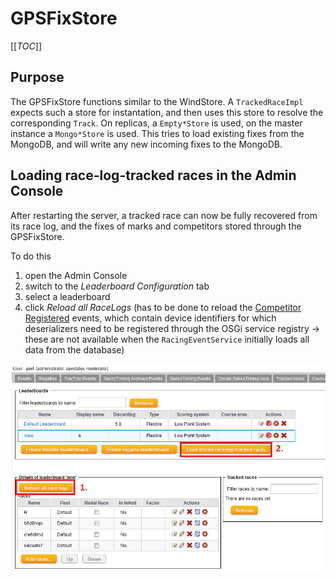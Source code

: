 # GPSFixStore
[[_TOC_]]

## Purpose
The GPSFixStore functions similar to the WindStore. A `TrackedRaceImpl` expects such a store for instantation, and then uses this store to resolve the corresponding `Track`. On replicas, a `Empty*Store` is used, on the master instance a `Mongo*Store` is used. This tries to load existing fixes from the MongoDB, and will write any new incoming fixes to the MongoDB.

## Loading race-log-tracked races in the Admin Console
After restarting the server, a tracked race can now be fully recovered from its race log, and the fixes of marks and competitors stored through the GPSFixStore.

To do this
1. open the Admin Console
2. switch to the _Leaderboard Configuration_ tab
3. select a leaderboard
4. click _Reload all RaceLogs_ (has to be done to reload the [Competitor Registered](/wiki/smartphone-tracking/race-log-events#Persistent-Competitor-Registered) events, which contain device identifiers for which deserializers need to be registered through the OSGi service registry -> these are not available when the `RacingEventService` initially loads all data from the database)

<img src="/wiki/images/load-racelog-tracked-race.png">